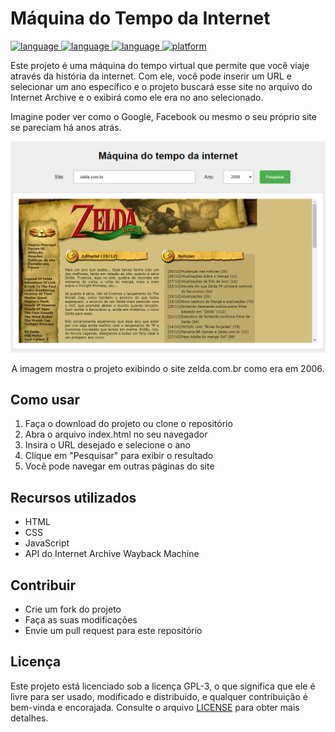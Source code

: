 <h1>Máquina do Tempo da Internet</h1>

<p>
  <a href="https://github.com/">
    <img src="https://img.shields.io/badge/language-html-blue.svg" alt="language">
  </a>
  <a href="https://github.com/">
    <img src="https://img.shields.io/badge/language-css-blue.svg" alt="language">
  </a>
  <a href="https://github.com/">
    <img src="https://img.shields.io/badge/language-javascript-blue.svg" alt="language">
  </a>
  <a href="https://github.com/">
    <img src="https://img.shields.io/badge/platform-web-lightgrey.svg" alt="platform">
  </a>
</p>

<p>Este projeto é uma máquina do tempo virtual que permite que você viaje através da história da internet. Com ele, você pode inserir um URL e selecionar um ano específico e o projeto buscará esse site no arquivo do Internet Archive e o exibirá como ele era no ano selecionado.<p> Imagine poder ver como o Google, Facebook ou mesmo o seu próprio site se pareciam há anos atrás.</p>

<div style="text-align:center;">
  <img src="https://github.com/fpedrolucas95/Maquina-do-Tempo/blob/main/img/imagem-1.png" alt="A imagem mostra o projeto exibindo o site zelda.com.br como era em 2006.">
  <p>A imagem mostra o projeto exibindo o site zelda.com.br como era em 2006.</p>
</div>

<h2>Como usar</h2>
<ol>
  <li>Faça o download do projeto ou clone o repositório</li>
  <li>Abra o arquivo index.html no seu navegador</li>
  <li>Insira o URL desejado e selecione o ano</li>
  <li>Clique em "Pesquisar" para exibir o resultado</li>
  <li>Você pode navegar em outras páginas do site</li>
</ol>

<h2>Recursos utilizados</h2>
<ul>
  <li>HTML</li>
  <li>CSS</li>
  <li>JavaScript</li>
  <li>API do Internet Archive Wayback Machine</li>
</ul>

<h2>Contribuir</h2>
<ul>
  <li>Crie um fork do projeto</li>
  <li>Faça as suas modificações</li>
  <li>Envie um pull request para este repositório</li>
</ul>

<h2>Licença</h2>
<p>Este projeto está licenciado sob a licença GPL-3, o que significa que ele é livre para ser usado, modificado e distribuído, e qualquer contribuição é bem-vinda e encorajada. Consulte o arquivo <a href="LICENSE">LICENSE</a> para obter mais detalhes.</p>
